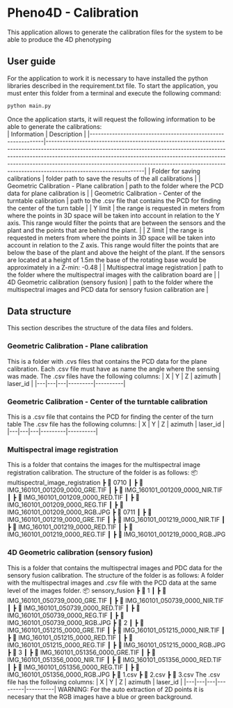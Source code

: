 # Pheno4D - Calibration
This application allows to generate the calibration files for the system to be able to produce the 4D phenotyping

## User guide
For the application to work it is necessary to have installed the python libraries described in the requirement.txt file.
To start the application, you must enter this folder from a terminal and execute the following command:
```bash
python main.py
```
Once the application starts, it will request the following information to be able to generate the calibrations:      
| Information                                                 | Description                                                                                                                                                                                                                                                                                                                                               |
|-------------------------------------------------------------|-----------------------------------------------------------------------------------------------------------------------------------------------------------------------------------------------------------------------------------------------------------------------------------------------------------------------------------------------------------|
| Folder for saving calibrations                              | folder path to save the results of the all calibrations                                                                                                                                                                                                                                                                                                   |
| Geometric Calibration - Plane calibration                   | path to the folder where the PCD data for plane calibration is                                                                                                                                                                                                                                                                                            |
| Geometric Calibration - Center of the turntable calibration | path to the .csv file that contains the PCD for finding the center of the turn table                                                                                                                                                                                                                                                                      |
| Y limit                                                     | the range is requested in meters from where the points in 3D space will be taken into account in relation to the Y axis. This range would filter the points that are between the sensors and the plant and the points that are behind the plant.                                                                                                          |
| Z limit                                                     | the range is requested in meters from where the points in 3D space will be taken into account in relation to the Z axis. This range would filter the points that are below the base of the plant and above the height of the plant. If the sensors are located at a height of 1.5m the base of the rotating base would be approximately in a Z-min: -0.48 |
| Multispectral image registration                            | path to the folder where the multispectral images with the calibration board are                                                                                                                                                                                                                                                                          |
| 4D Geometric calibration (sensory fusion)                   | path to the folder where the multispectral images and PCD data for sensory fusion calibration are                                                                                                                                                                                                                                                         |
## Data structure
This section describes the structure of the data files and folders.
### Geometric Calibration - Plane calibration
This is a folder with .cvs files that contains the PCD data for the plane calibration. Each .csv file must have as name the angle where the sensing was made.
The .csv files have the following columns:
| X | Y | Z | azimuth | laser_id |
|---|---|---|---------|----------|

### Geometric Calibration - Center of the turntable calibration
This is a .csv file that contains the PCD for finding the center of the turn table
The .csv file has the following columns:
| X | Y | Z | azimuth | laser_id |
|---|---|---|---------|----------|

### Multispectral image registration
This is a folder that contains the images for the multispectral image registration calibration.
The structure of the folder is as follows:
📦 multispectral_image_registration
 ┣ 📂 0710
 ┃ ┣ 📜 IMG_160101_001209_0000_GRE.TIF
 ┃ ┣ 📜 IMG_160101_001209_0000_NIR.TIF
 ┃ ┣ 📜 IMG_160101_001209_0000_RED.TIF
 ┃ ┣ 📜 IMG_160101_001209_0000_REG.TIF
 ┃ ┣ 📜 IMG_160101_001209_0000_RGB.JPG
 ┣ 📂 0711
 ┃ ┣ 📜 IMG_160101_001219_0000_GRE.TIF
 ┃ ┣ 📜 IMG_160101_001219_0000_NIR.TIF
 ┃ ┣ 📜 IMG_160101_001219_0000_RED.TIF
 ┃ ┣ 📜 IMG_160101_001219_0000_REG.TIF
 ┃ ┣ 📜 IMG_160101_001219_0000_RGB.JPG

### 4D Geometric calibration (sensory fusion)
This is a folder that contains the multispectral images and PDC data for the sensory fusion calibration.
The structure of the folder is as follows:
A folder with the multispectral images and .csv file with the PCD data at the same level of the images folder.
📦 sensory_fusion
 ┣ 📂 1
 ┃ ┣ 📜 IMG_160101_050739_0000_GRE.TIF
 ┃ ┣ 📜 IMG_160101_050739_0000_NIR.TIF
 ┃ ┣ 📜 IMG_160101_050739_0000_RED.TIF
 ┃ ┣ 📜 IMG_160101_050739_0000_REG.TIF
 ┃ ┣ 📜 IMG_160101_050739_0000_RGB.JPG
 ┣ 📂 2
 ┃ ┣ 📜 IMG_160101_051215_0000_GRE.TIF
 ┃ ┣ 📜 IMG_160101_051215_0000_NIR.TIF
 ┃ ┣ 📜 IMG_160101_051215_0000_RED.TIF
 ┃ ┣ 📜 IMG_160101_051215_0000_REG.TIF
 ┃ ┣ 📜 IMG_160101_051215_0000_RGB.JPG
 ┣ 📂 3
 ┃ ┣ 📜 IMG_160101_051356_0000_GRE.TIF
 ┃ ┣ 📜 IMG_160101_051356_0000_NIR.TIF
 ┃ ┣ 📜 IMG_160101_051356_0000_RED.TIF
 ┃ ┣ 📜 IMG_160101_051356_0000_REG.TIF
 ┃ ┣ 📜 IMG_160101_051356_0000_RGB.JPG
 ┣ 📜 1.csv
 ┣ 📜 2.csv
 ┣ 📜 3.csv
 The .csv file has the following columns:
 | X | Y | Z | azimuth | laser_id |
|---|---|---|---------|----------|
WARNING: For the auto extraction of 2D points it is necesary that the RGB images have a blue or green background.